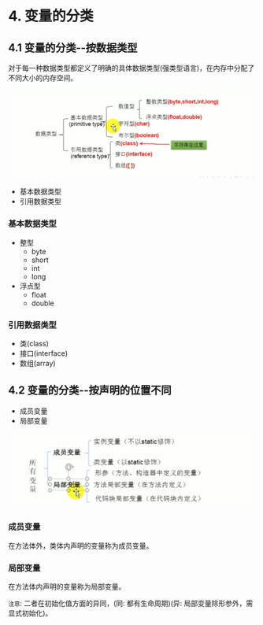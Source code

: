 # 4. 变量的分类

## 4.1 变量的分类--按数据类型
对于每一种数据类型都定义了明确的具体数据类型(强类型语言)，在内存中分配了不同大小的内存空间。

![Java变量分类](../2.Java基本语法-assets/java数据类型1.png)

* 基本数据类型
* 引用数据类型


### 基本数据类型
* 整型
    * byte
    * short
    * int
    * long
* 浮点型
    * float
    * double

### 引用数据类型
* 类(class)
* 接口(interface)
* 数组(array)


## 4.2 变量的分类--按声明的位置不同
* 成员变量
* 局部变量

![Java变量分类](../2.Java基本语法-assets/java数据类型2.jpg)

### 成员变量
在方法体外，类体内声明的变量称为成员变量。


### 局部变量
在方法体内声明的变量称为局部变量。

`注意`: 二者在初始化值方面的异同，(同: 都有生命周期)(异: 局部变量除形参外，需显式初始化)。